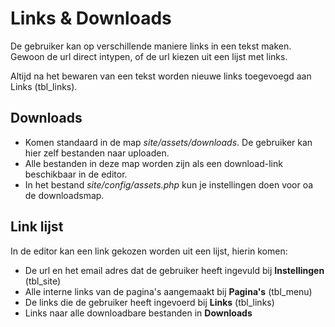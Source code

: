 # Links & DownloadsDe gebruiker kan op verschillende maniere links in een tekst maken. Gewoon deurl direct intypen, of de url kiezen uit een lijst met links.Altijd na het bewaren van een tekst worden nieuwe links toegevoegd aan Links (tbl_links).## Downloads- Komen standaard in de map _site/assets/downloads_. De gebruiker kan hier zelf bestanden naar uploaden.- Alle bestanden in deze map worden zijn als een download-link beschikbaar in de editor.- In het bestand _site/config/assets.php_ kun je instellingen doen voor oa de downloadsmap.## Link lijstIn de editor kan een link gekozen worden uit een lijst, hierin komen:- De url en het email adres dat de gebruiker heeft ingevuld bij **Instellingen** (tbl_site)- Alle interne links van de pagina's aangemaakt bij **Pagina's** (tbl_menu)- De links die de gebruiker heeft ingevoerd bij **Links** (tbl_links)- Links naar alle downloadbare bestanden in **Downloads**